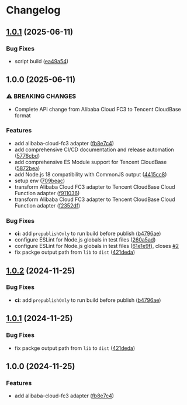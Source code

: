 # Changelog

## [1.0.1](https://github.com/zsnmwy/hono-tencent-cloudbase-cloud-function-adapter/compare/v1.0.0...v1.0.1) (2025-06-11)


### Bug Fixes

* script build ([ea49a54](https://github.com/zsnmwy/hono-tencent-cloudbase-cloud-function-adapter/commit/ea49a545a102191c62bb143dea7838089cbf25a0))

## 1.0.0 (2025-06-11)


### ⚠ BREAKING CHANGES

* Complete API change from Alibaba Cloud FC3 to Tencent CloudBase format

### Features

* add alibaba-cloud-fc3 adapter ([fb8e7c4](https://github.com/zsnmwy/hono-tencent-cloudbase-cloud-function-adapter/commit/fb8e7c410d340cf3b163db54da280f9bc6e4674b))
* add comprehensive CI/CD documentation and release automation ([5776cbd](https://github.com/zsnmwy/hono-tencent-cloudbase-cloud-function-adapter/commit/5776cbda84c031ab343540e5a56f70683a02de54))
* add comprehensive ES Module support for Tencent CloudBase ([5872bea](https://github.com/zsnmwy/hono-tencent-cloudbase-cloud-function-adapter/commit/5872bea0b506b5d095d8674e1cd895c0f4e1cfda))
* add Node.js 18 compatibility with CommonJS output ([4415cc8](https://github.com/zsnmwy/hono-tencent-cloudbase-cloud-function-adapter/commit/4415cc8fe6f5261d6ecb0aeb7ac5f2c12ca5e866))
* setup env ([709beac](https://github.com/zsnmwy/hono-tencent-cloudbase-cloud-function-adapter/commit/709beac7dddc9971fa3c947549f93b0990db44b3))
* transform Alibaba Cloud FC3 adapter to Tencent CloudBase Cloud Function adapter ([f911036](https://github.com/zsnmwy/hono-tencent-cloudbase-cloud-function-adapter/commit/f91103680c18b7db64df0c4024bf5a717b05cec6))
* transform Alibaba Cloud FC3 adapter to Tencent CloudBase Cloud Function adapter ([f2352df](https://github.com/zsnmwy/hono-tencent-cloudbase-cloud-function-adapter/commit/f2352dfb048932a9c23fa13f36d9c5860ee2ff7b))


### Bug Fixes

* **ci:** add `prepublishOnly` to run build before publish ([b4796ae](https://github.com/zsnmwy/hono-tencent-cloudbase-cloud-function-adapter/commit/b4796aedeaede613baed355d397c9a5ce7e415d9))
* configure ESLint for Node.js globals in test files ([260a5ad](https://github.com/zsnmwy/hono-tencent-cloudbase-cloud-function-adapter/commit/260a5ad684cdbbf23b2cca160828a4bb2510911d))
* configure ESLint for Node.js globals in test files ([61e1e9f](https://github.com/zsnmwy/hono-tencent-cloudbase-cloud-function-adapter/commit/61e1e9f34812533b6b6897ba5124836e02c093fa)), closes [#2](https://github.com/zsnmwy/hono-tencent-cloudbase-cloud-function-adapter/issues/2)
* fix packge output path from `lib` to `dist` ([421deda](https://github.com/zsnmwy/hono-tencent-cloudbase-cloud-function-adapter/commit/421deda7a47eac3fc78e06a324eb716acbe6457c))

## [1.0.2](https://github.com/rwv/hono-alibaba-cloud-fc3-adapter/compare/v1.0.1...v1.0.2) (2024-11-25)


### Bug Fixes

* **ci:** add `prepublishOnly` to run build before publish ([b4796ae](https://github.com/rwv/hono-alibaba-cloud-fc3-adapter/commit/b4796aedeaede613baed355d397c9a5ce7e415d9))

## [1.0.1](https://github.com/rwv/hono-alibaba-cloud-fc3-adapter/compare/v1.0.0...v1.0.1) (2024-11-25)


### Bug Fixes

* fix packge output path from `lib` to `dist` ([421deda](https://github.com/rwv/hono-alibaba-cloud-fc3-adapter/commit/421deda7a47eac3fc78e06a324eb716acbe6457c))

## 1.0.0 (2024-11-25)


### Features

* add alibaba-cloud-fc3 adapter ([fb8e7c4](https://github.com/rwv/hono-alibaba-cloud-fc3-adapter/commit/fb8e7c410d340cf3b163db54da280f9bc6e4674b))
